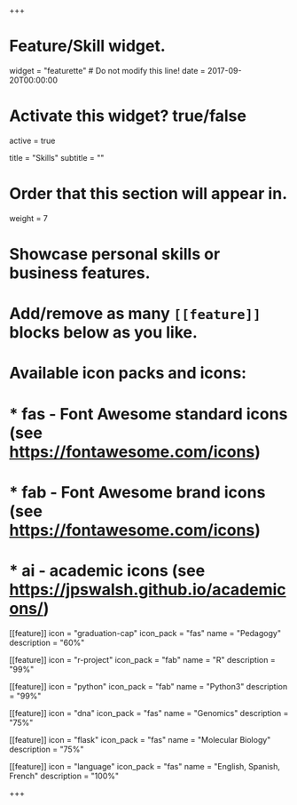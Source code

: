 +++
# Feature/Skill widget.
widget = "featurette"  # Do not modify this line!
date = 2017-09-20T00:00:00

# Activate this widget? true/false
active = true

title = "Skills"
subtitle = ""

# Order that this section will appear in.
weight = 7

# Showcase personal skills or business features.
# 
# Add/remove as many `[[feature]]` blocks below as you like.
# 
# Available icon packs and icons:
# * fas - Font Awesome standard icons (see https://fontawesome.com/icons)
# * fab - Font Awesome brand icons (see https://fontawesome.com/icons)
# * ai - academic icons (see https://jpswalsh.github.io/academicons/)

[[feature]]
  icon = "graduation-cap"
  icon_pack = "fas"
  name = "Pedagogy"
  description = "60%"

[[feature]]
  icon = "r-project"
  icon_pack = "fab"
  name = "R"
  description = "99%"
  
[[feature]]
  icon = "python"
  icon_pack = "fab"
  name = "Python3"
  description = "99%"  
  
[[feature]]
  icon = "dna"
  icon_pack = "fas"
  name = "Genomics"
  description = "75%"

[[feature]]
  icon = "flask"
  icon_pack = "fas"
  name = "Molecular Biology"
  description = "75%"

[[feature]]
  icon = "language"
  icon_pack = "fas"
  name = "English, Spanish, French"
  description = "100%"

+++
